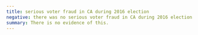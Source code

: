 ```yaml
---
title: serious voter fraud in CA during 2016 election
negative: there was no serious voter fraud in CA during 2016 election
summary: There is no evidence of this.
---
```

